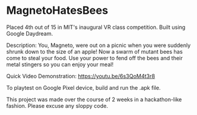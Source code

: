 # MagnetoHatesBees

Placed 4th out of 15 in MIT's inaugural VR class competition. Built using Google Daydream. 

Description: You, Magneto, were out on a picnic when you were suddenly shrunk down to the size of an apple! Now a swarm of mutant bees has come to steal your food. Use your power to fend off the bees and their metal stingers so you can enjoy your meal!  

Quick Video Demonstration: https://youtu.be/6s3QoM4t3r8

To playtest on Google Pixel device, build and run the .apk file.

This project was made over the course of 2 weeks in a hackathon-like fashion. Please excuse any sloppy code. 
